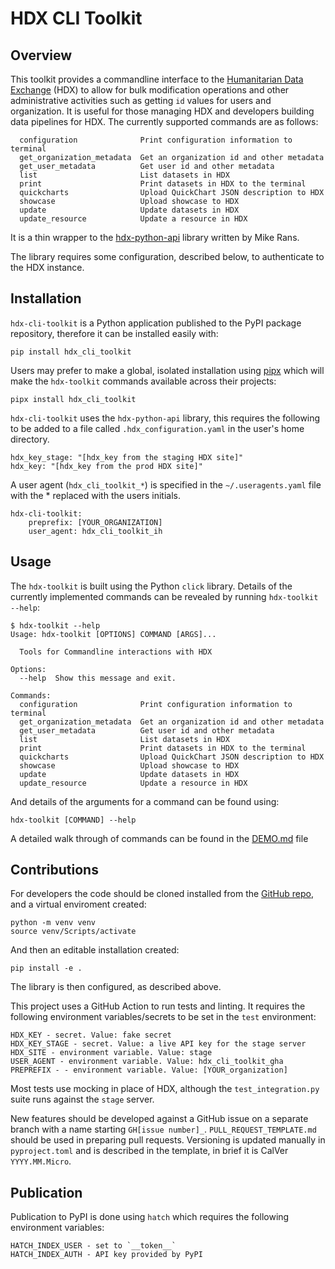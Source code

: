 # HDX CLI Toolkit

## Overview

This toolkit provides a commandline interface to the [Humanitarian Data Exchange](https://data.humdata.org/) (HDX) to allow for bulk modification operations and other administrative activities such as getting `id` values for users and organization. It is useful for those managing HDX and developers building data pipelines for HDX. The currently supported commands are as follows:

```
  configuration              Print configuration information to terminal
  get_organization_metadata  Get an organization id and other metadata
  get_user_metadata          Get user id and other metadata
  list                       List datasets in HDX
  print                      Print datasets in HDX to the terminal
  quickcharts                Upload QuickChart JSON description to HDX
  showcase                   Upload showcase to HDX
  update                     Update datasets in HDX
  update_resource            Update a resource in HDX
```

It is a thin wrapper to the [hdx-python-api](https://github.com/OCHA-DAP/hdx-python-api) library written by Mike Rans.

The library requires some configuration, described below, to authenticate to the HDX instance.

## Installation
`hdx-cli-toolkit` is a Python application published to the PyPI package repository, therefore it can be installed easily with:

```pip install hdx_cli_toolkit```

Users may prefer to make a global, isolated installation using [pipx](https://pypi.org/project/pipx/) which will make the `hdx-toolkit` commands available across their projects:

```pipx install hdx_cli_toolkit```

`hdx-cli-toolkit` uses the `hdx-python-api` library, this requires the following to be added to a file called `.hdx_configuration.yaml` in the user's home directory.

```
hdx_key_stage: "[hdx_key from the staging HDX site]"
hdx_key: "[hdx_key from the prod HDX site]"
```

A user agent (`hdx_cli_toolkit_*`) is specified in the `~/.useragents.yaml` file with the * replaced with the users initials.
```
hdx-cli-toolkit:
    preprefix: [YOUR_ORGANIZATION]
    user_agent: hdx_cli_toolkit_ih
```

## Usage

The `hdx-toolkit` is built using the Python `click` library. Details of the currently implemented commands can be revealed by running `hdx-toolkit --help`:

```
$ hdx-toolkit --help
Usage: hdx-toolkit [OPTIONS] COMMAND [ARGS]...

  Tools for Commandline interactions with HDX

Options:
  --help  Show this message and exit.

Commands:
  configuration              Print configuration information to terminal
  get_organization_metadata  Get an organization id and other metadata
  get_user_metadata          Get user id and other metadata
  list                       List datasets in HDX
  print                      Print datasets in HDX to the terminal
  quickcharts                Upload QuickChart JSON description to HDX
  showcase                   Upload showcase to HDX
  update                     Update datasets in HDX
  update_resource            Update a resource in HDX
```

And details of the arguments for a command can be found using:

```shell
hdx-toolkit [COMMAND] --help
```

A detailed walk through of commands can be found in the [DEMO.md](DEMO.md) file

## Contributions

For developers the code should be cloned installed from the [GitHub repo](https://github.com/OCHA-DAP/hdx-cli-toolkit), and a virtual enviroment created:

```shell
python -m venv venv
source venv/Scripts/activate
```

And then an editable installation created:

```shell
pip install -e .
```

The library is then configured, as described above.

This project uses a GitHub Action to run tests and linting. It requires the following environment variables/secrets to be set in the `test` environment:

```
HDX_KEY - secret. Value: fake secret
HDX_KEY_STAGE - secret. Value: a live API key for the stage server
HDX_SITE - environment variable. Value: stage
USER_AGENT - environment variable. Value: hdx_cli_toolkit_gha
PREPREFIX - - environment variable. Value: [YOUR_organization]
```

Most tests use mocking in place of HDX, although the `test_integration.py` suite runs against the `stage` server.

New features should be developed against a GitHub issue on a separate branch with a name starting `GH[issue number]_`. `PULL_REQUEST_TEMPLATE.md` should be used in preparing pull requests. Versioning is updated manually in `pyproject.toml` and is described in the template, in brief it is CalVer `YYYY.MM.Micro`.

## Publication

Publication to PyPI is done using `hatch` which requires the following environment variables:

```
HATCH_INDEX_USER - set to `__token__`
HATCH_INDEX_AUTH - API key provided by PyPI
```
